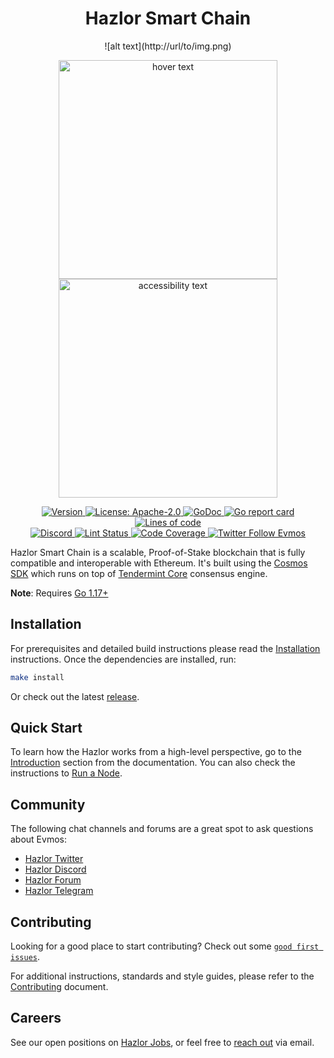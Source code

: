 <!--
parent:
  order: false
-->

<div align="center">
  <h1> Hazlor Smart Chain </h1> 
  ![alt text](http://url/to/img.png)
</div>

<p align="center">
  <img src="your_relative_path_here" width="350" title="hover text">
  <img src="https://hazlor.com/wp-content/uploads/2021/11/Logo.png" width="350" alt="accessibility text">
</p>

<!-- TODO: add banner -->
<!-- ![banner](docs/ethermint.jpg) -->

<div align="center">
  <a href="https://github.com/hazlorlabs/hsc/releases/latest">
    <img alt="Version" src="https://img.shields.io/github/tag/hazlorlabs/hsc.svg" />
  </a>
  <a href="https://github.com/hazlorlabs/hsc/blob/main/LICENSE">
    <img alt="License: Apache-2.0" src="https://img.shields.io/github/license/hazlorlabs/hsc.svg" />
  </a>
  <a href="https://pkg.go.dev/github.com/hazlorlabs/hsc">
    <img alt="GoDoc" src="https://godoc.org/github.com/hazlorlabs/hsc?status.svg" />
  </a>
  <a href="https://goreportcard.com/report/github.com/hazlorlabs/hsc">
    <img alt="Go report card" src="https://goreportcard.com/badge/github.com/hazlorlabs/hsc"/>
  </a>
  <a href="https://bestpractices.coreinfrastructure.org/projects/5018">
    <img alt="Lines of code" src="https://img.shields.io/tokei/lines/github/hazlorlabs/hsc">
  </a>
</div>
<div align="center">
  <a href="https://discord.gg/X6ZjdB4BEJ">
    <img alt="Discord" src="https://img.shields.io/discord/809048090249134080.svg" />
  </a>
  <a href="https://github.com/hazlorlabs/hsc/actions?query=branch%3Amain+workflow%3ALint">
    <img alt="Lint Status" src="https://github.com/hazlorlabs/hsc/actions/workflows/lint.yml/badge.svg?branch=main" />
  </a>
  <a href="https://codecov.io/gh/hazlorlabs/hsc">
    <img alt="Code Coverage" src="https://codecov.io/gh/hazlorlabs/hsc/branch/main/graph/badge.svg" />
  </a>
  <a href="https://twitter.com/HazlorLabs">
    <img alt="Twitter Follow Evmos" src="https://img.shields.io/twitter/follow/HazlorLabs"/>
  </a>
</div>

Hazlor Smart Chain is a scalable, Proof-of-Stake blockchain that is fully compatible and
interoperable with Ethereum. It's built using the [Cosmos SDK](https://github.com/cosmos/cosmos-sdk/) which runs on top of [Tendermint Core](https://github.com/tendermint/tendermint) consensus engine.

**Note**: Requires [Go 1.17+](https://golang.org/dl/)

## Installation

For prerequisites and detailed build instructions please read the [Installation](https://evmos.dev/quickstart/installation.html) instructions. Once the dependencies are installed, run:

```bash
make install
```

Or check out the latest [release](https://github.com/hazlorlabs/hsc/releases).

## Quick Start

To learn how the Hazlor works from a high-level perspective, go to the [Introduction](https://evmos.dev/intro/overview.html) section from the documentation. You can also check the instructions to [Run a Node](https://evmos.dev/quickstart/run_node.html).

## Community

The following chat channels and forums are a great spot to ask questions about Evmos:

- [Hazlor Twitter](https://twitter.com/HazlorLabs)
- [Hazlor Discord](https://discord.gg/X6ZjdB4BEJ)
- [Hazlor Forum](https://forum.cosmos.network/c/ethermint)
- [Hazlor Telegram](https://t.me/hazlorlabs)

## Contributing

Looking for a good place to start contributing? Check out some [`good first issues`](https://github.com/hazlorlabs/hsc/issues?q=is%3Aopen+is%3Aissue+label%3A%22good+first+issue%22).

For additional instructions, standards and style guides, please refer to the [Contributing](./CONTRIBUTING.md) document.

## Careers

See our open positions on [Hazlor Jobs](https://hazlor.com/), or feel free to [reach out](mailto:developers@hazlorlabs.com) via email.
